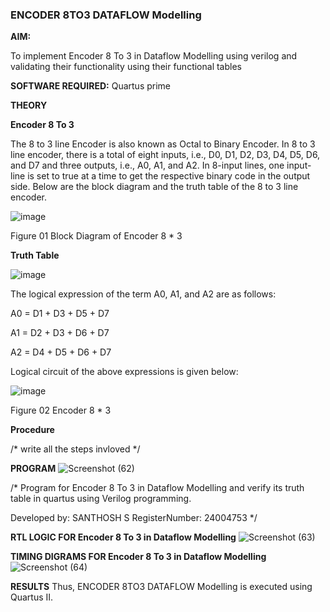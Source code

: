 ### ENCODER 8TO3 DATAFLOW Modelling

**AIM:**

To implement  Encoder 8 To 3 in Dataflow Modelling using verilog and validating their functionality using their functional tables

**SOFTWARE REQUIRED:** Quartus prime

**THEORY**

**Encoder 8 To 3**

The 8 to 3 line Encoder is also known as Octal to Binary Encoder. In 8 to 3 line encoder, there is a total of eight inputs, i.e., D0, D1, D2, D3, D4, D5, D6, and D7 and three outputs, i.e., A0, A1, and A2. In 8-input lines, one input-line is set to true at a time to get the respective binary code in the output side. Below are the block diagram and the truth table of the 8 to 3 line encoder.

![image](https://github.com/naavaneetha/ENCODER8TO3DATAFLOW/assets/154305477/0bc242c1-eb9e-4c47-afe5-30428470efc3)

Figure 01  Block Diagram of Encoder 8 * 3

**Truth Table**

![image](https://github.com/naavaneetha/ENCODER8TO3DATAFLOW/assets/154305477/35496b14-ae6e-4cd1-9abd-d6736b576575)

The logical expression of the term A0, A1, and A2 are as follows:

A0 = D1 + D3 + D5 + D7

A1 = D2 + D3 + D6 + D7

A2 = D4 + D5 + D6 + D7

Logical circuit of the above expressions is given below:

![image](https://github.com/naavaneetha/ENCODER8TO3DATAFLOW/assets/154305477/95acaee6-c873-4c75-89eb-ef09fb158053)

Figure 02  Encoder 8 * 3

**Procedure**

/* write all the steps invloved */

**PROGRAM**
![Screenshot (62)](https://github.com/user-attachments/assets/25399c95-bc04-4e3b-80c4-a074c837222f)


/* Program for Encoder 8 To 3 in Dataflow Modelling and verify its truth table in quartus using Verilog programming. 

Developed by: SANTHOSH S RegisterNumber: 24004753
*/

**RTL LOGIC FOR Encoder 8 To 3 in Dataflow Modelling**
![Screenshot (63)](https://github.com/user-attachments/assets/9dce7231-21c9-41bd-9239-79b22719a030)


**TIMING DIGRAMS FOR Encoder 8 To 3 in Dataflow Modelling**
![Screenshot (64)](https://github.com/user-attachments/assets/c7d7a9c5-85f3-47f7-99ee-ac6b62d5f2f8)


**RESULTS**
Thus, ENCODER 8TO3 DATAFLOW Modelling is executed using Quartus II.



